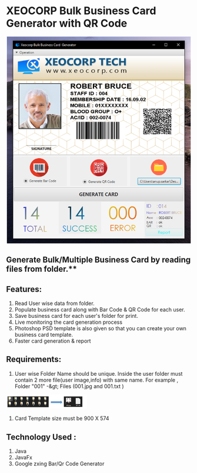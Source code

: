 
 # XEOCORP Bulk Business Card Generator with QR Code
<p align="center">

 <img src="./files/ui.png" width="500" /> 
</p>


 

## Generate Bulk/Multiple Business Card by reading files from folder.**

## Features:

1. Read User wise data from folder.
2. Populate business card along with Bar Code &amp; QR Code for each user.
3. Save business card for each user&#39;s folder for print.
4. Live monitoring the card generation process
5. Photoshop PSD template is also given so that you can create your own business card template.
6. Faster card generation &amp; report

## Requirements:

1. User wise Folder Name should be unique. Inside the user folder must contain 2 more file(user image,info) with same name. For example , Folder &quot;001&quot; -\&gt; Files (001.jpg and 001.txt )

<img src="./files/sample1.PNG" alt="Logo" style="width: 220px;"/></div>

1. Card Template size must be 900 X 574

## Technology Used :

1. Java
2. JavaFx
3. Google zxing Bar/Qr Code Generator
